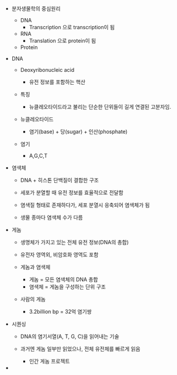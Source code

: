 - 분자생물학의 중심원리
	- DNA
		- Transcription 으로 transcription이 됨
	- RNA
		- Translation 으로 protein이 됨
	- Protein

- DNA
	- Deoxyribonucleic acid
		- 유전 정보를 포함하는 핵산
	
	- 특징
		- 뉴클레오타이드라고 불리는 단순한 단위들이 길게 연결된 고분자임.
	
	- 뉴클레오타이드
		- 염기(base) + 당(sugar) + 인산(phosphate)
	
	- 염기
		- A,G,C,T

- 염색체
	- DNA + 히스톤 단백질이 결합한 구조
	- 세포가 분열할 때 유전 정보를 효율적으로 전달함

	- 염색질 형태로 존재하다가, 세포 분열시 응축되어 염색체가 됨
	- 생물 종마다 염색체 수가 다름

- 게놈
	- 생명체가 가지고 있는 전체 유전 정보(DNA의 총합)
	
	- 유전자 영역외, 비암호화 영역도 포함
	
	- 게놈과 염색체
		- 게놈 = 모든 염색체의 DNA 총합
		- 염색체 = 게놈을 구성하는 단위 구조
	
	- 사람의 게놈
		- 3.2billion bp = 32억 염기쌍

- 시퀀싱
	- DNA의 염기서열(A, T, G, C)을 읽어내는 기술
	
	- 과거엔 게놈 일부만 읽었으나, 전체 유전체를 빠르게 읽음
		- 인간 게놈 프로젝트

- 
	